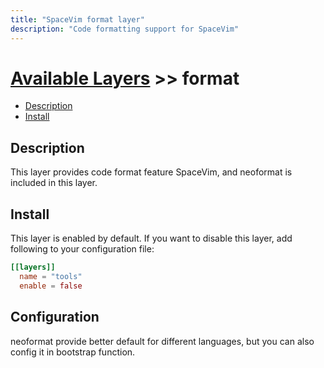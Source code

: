 ```yaml
---
title: "SpaceVim format layer"
description: "Code formatting support for SpaceVim"
---
```


# [Available Layers](../) >> format


<!-- vim-markdown-toc GFM -->

- [Description](#description)
- [Install](#install)

<!-- vim-markdown-toc -->

## Description

This layer provides code format feature SpaceVim, and neoformat is included in this layer.

## Install

This layer is enabled by default. If you want to disable this layer, add following to your configuration file:

```toml
[[layers]]
  name = "tools"
  enable = false
```

## Configuration

neoformat provide better default for different languages, but you can also config it in bootstrap function.
